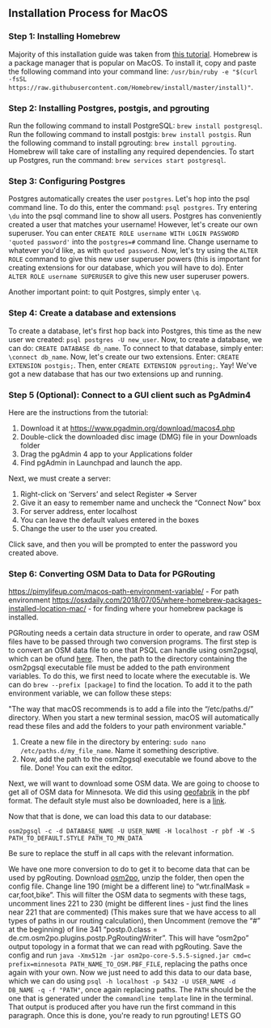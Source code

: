 ## Installation Process for MacOS
### Step 1: Installing Homebrew

Majority of this installation guide was taken from [this tutorial](https://www.codementor.io/@engineerapart/getting-started-with-postgresql-on-mac-osx-are8jcopb).
Homebrew is a package manager that is popular on MacOS. To install it, copy and paste the following command into your command line:
`/usr/bin/ruby -e "$(curl -fsSL https://raw.githubusercontent.com/Homebrew/install/master/install)"`.
### Step 2: Installing Postgres, postgis, and pgrouting

Run the following command to install PostgreSQL:
`brew install postgresql`.
Run the following command to install postgis:
`brew install postgis`.
Run the following command to install pgrouting:
`brew install pgrouting`.
Homebrew will take care of installing any required dependencies. To start up Postgres, run the command:
`brew services start postgresql`.

### Step 3: Configuring Postgres

Postgres automatically creates the user `postgres`. Let's hop into the psql command line. To do this, enter the command:
`psql postgres`.
Try entering `\du` into the psql command line to show all users. Postgres has conveniently created a user that matches your username! However, let's create our own superuser. You can enter
`CREATE ROLE username WITH LOGIN PASSWORD 'quoted password'` into the `postgres=#` command line. Change username to whatever you'd like, as with `quoted password`. Now, let's try using the `ALTER ROLE` command to give this new user superuser powers (this is important for creating extensions for our database, which you will have to do). Enter `ALTER ROLE username SUPERUSER` to give this new user superuser powers. 

Another important point: to quit Postgres, simply enter `\q`.

### Step 4: Create a database and extensions

To create a database, let's first hop back into Postgres, this time as the new user we created:
`psql postgres -U new_user`.
Now, to create a database, we can do:
`CREATE DATABASE db_name`.
To connect to that database, simply enter:
`\connect db_name`.
Now, let's create our two extensions. Enter:
`CREATE EXTENSION postgis;`.
Then, enter
`CREATE EXTENSION pgrouting;`.
Yay! We've got a new database that has our two extensions up and running.

### Step 5 (Optional): Connect to a GUI client such as PgAdmin4

Here are the instructions from the tutorial:
1. Download it at https://www.pgadmin.org/download/macos4.php
2. Double-click the downloaded disc image (DMG) file in your Downloads folder
3. Drag the pgAdmin 4 app to your Applications folder
4. Find pgAdmin in Launchpad and launch the app.

Next, we must create a server:
1. Right-click on ‘Servers’ and select Register => Server
2. Give it an easy to remember name and uncheck the “Connect Now” box
3. For server address, enter localhost
4. You can leave the default values entered in the boxes
5. Change the user to the user you created.

Click save, and then you will be prompted to enter the password you created above.

### Step 6:  Converting OSM Data to Data for PGRouting
https://pimylifeup.com/macos-path-environment-variable/ - For path environment
https://osxdaily.com/2018/07/05/where-homebrew-packages-installed-location-mac/ - for finding where your homebrew package is installed.

PGRouting needs a certain data structure in order to operate, and raw OSM files have to be passed through two conversion programs.  The first step is to convert an OSM data file to one that PSQL can handle using osm2pgsql, which can be ofund [here](https://osm2pgsql.org/doc/install.html). Then, the path to the directory containing the osm2pgsql executable file must be added to the path environment variables. To do this, we first need to locate where the executable is. We can do
`brew --prefix [package]` 
to find the location.
To add it to the path environment variable, we can follow these steps:

"The way that macOS recommends is to add a file into the “/etc/paths.d/” directory. When you start a new terminal session, macOS will automatically read these files and add the folders to your path environment variable."
1. Create a new file in the directory by entering: `sudo nano /etc/paths.d/my_file_name`. Name it something descriptive.
2. Now, add the path to the osm2pgsql executable we found above to the file.
Done! You can exit the editor.

Next, we will want to download some OSM data. We are going to choose to get all of OSM data for Minnesota. We did this using [geofabrik](https://www.geofabrik.de/) in the pbf format.  The default style must also be downloaded, here is a [link](https://learnosm.org/files/default.style).

Now that that is done, we can load this data to our database:

`osm2pgsql -c -d DATABASE_NAME -U USER_NAME -H localhost -r pbf -W -S PATH_TO_DEFAULT.STYLE PATH_TO_MN_DATA`

Be sure to replace the stuff in all caps with the relevant information.

We have one more conversion to do to get it to become data that can be used by pgRouting.  Download [osm2po](https://osm2po.de/), unzip the folder, then open the config file. Change line 190 (might be a different line) to “wtr.finalMask = car,foot,bike”. This will filter the OSM data to segments with these tags, uncomment lines 221 to 230 (might be different lines - just find the lines near 221 that are commented) (This makes sure that we have access to all types of paths in our routing calculation), then Uncomment (remove the “#” at the beginning) of line 341 “postp.0.class = de.cm.osm2po.plugins.postp.PgRoutingWriter”. This will have “osm2po” output topology in a format that we can read with pgRouting.  Save the config and run `java -Xmx512m -jar osm2po-core-5.5.5-signed.jar cmd=c prefix=minnesota PATH_NAME_TO_OSM.PBF_FILE`, replacing the paths once again with your own.  Now we just need to add this data to our data base, which we can do using `psql -h localhost -p 5432 -U USER_NAME -d DB_NAME -q -f "PATH"`, once again replacing paths. The `PATH` should be the one that is generated under the `commandline template` line in the terminal. That output is produced after you have run the first command in this paragraph.
Once this is done, you're ready to run pgrouting! LETS GO


